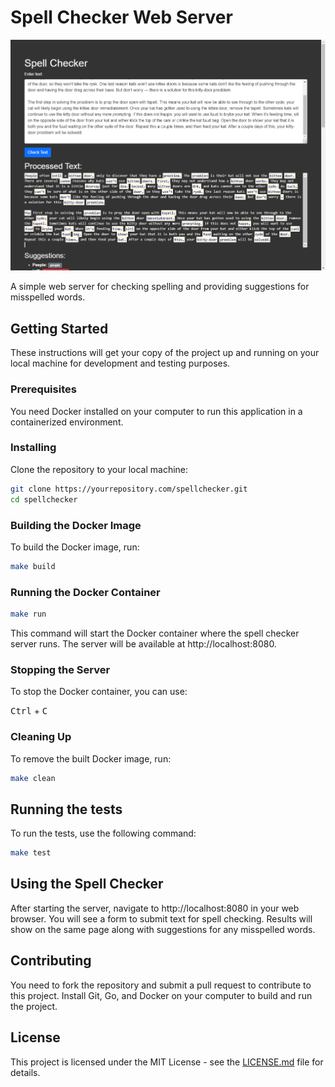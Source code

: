 # Spell Checker Web Server

![sample](data/sample.png "Sample")

A simple web server for checking spelling and providing suggestions for misspelled words.

## Getting Started

These instructions will get your copy of the project up and running on your local machine for development and testing purposes.

### Prerequisites

You need Docker installed on your computer to run this application in a containerized environment.

### Installing

Clone the repository to your local machine:

```bash
git clone https://yourrepository.com/spellchecker.git
cd spellchecker
```

### Building the Docker Image

To build the Docker image, run:
```bash
make build
```

### Running the Docker Container
```bash
make run
```

This command will start the Docker container where the spell checker server runs. The server will be available at http://localhost:8080.

### Stopping the Server

To stop the Docker container, you can use:

<kbd>Ctrl</kbd> + <kbd>C</kbd>

### Cleaning Up

To remove the built Docker image, run:

```bash
make clean
```

## Running the tests

To run the tests, use the following command:

```bash
make test
```


## Using the Spell Checker

After starting the server, navigate to http://localhost:8080 in your web browser. You will see a form to submit text for spell checking. Results will show on the same page along with suggestions for any misspelled words.

## Contributing

You need to fork the repository and submit a pull request to contribute to this project. Install Git, Go, and Docker on your computer to build and run the project.


## License

This project is licensed under the MIT License - see the [LICENSE.md](LICENSE.md) file for details.
